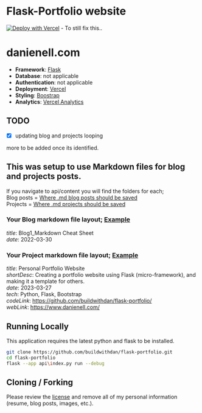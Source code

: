 # Flask-Portfolio website

[![Deploy with Vercel](https://vercel.com/button)](https://vercel.com/new/clone?repository-url=https%3A%2F%2Fgithub.com%2Fleerob%2Fleerob.io) - To still fix this..

# danienell.com

- **Framework**: [Flask](https://flask.palletsprojects.com/en/2.2.x/)
- **Database**: not applicable
- **Authentication**: not applicable
- **Deployment**: [Vercel](https://vercel.com)
- **Styling**: [Boostrap](https://getbootstrap.com/)
- **Analytics**: [Vercel Analytics](https://vercel.com/analytics)

## TODO

- [x] updating blog and projects looping 

more to be added once its identified.

## This was setup to use Markdown files for blog and projects posts.

If you navigate to api/content you will find the folders for each;   
Blog posts = [Where .md blog posts should be saved](https://github.com/buildwithdan/flask-portfolio/tree/simple/api/content/posts)   
Projects = [Where .md projects should be saved](https://github.com/buildwithdan/flask-portfolio/tree/simple/api/content/projects)   

### Your Blog markdown file layout; [Example](https://raw.githubusercontent.com/buildwithdan/flask-portfolio/simple/api/content/posts/Blog-1.md?token=GHSAT0AAAAAACAGIQ5MGJYUPQFFRHX2RDR6ZBLBG7A)
_title_: Blog1_Markdown Cheat Sheet   
_date_: 2022-03-30   
   

### Your Project markdown file layout; [Example](https://raw.githubusercontent.com/buildwithdan/flask-portfolio/simple/api/content/projects/project-1.md?token=GHSAT0AAAAAACAGIQ5MPUJGDAFDBRJUIJXYZBLBGOQ)
_title_: Personal Portfolio Website   
_shortDesc_: Creating a portfolio website using Flask (micro-framework), and making it a template for others.   
_date_: 2023-03-27   
_tech_: Python, Flask, Bootstrap   
_codeLink_: https://github.com/buildwithdan/flask-portfolio/   
_webLink_: https://www.danienell.com/   
   

## Running Locally

This application requires the latest python and flask to be installed.

```bash
git clone https://github.com/buildwithdan/flask-portfolio.git
cd flask-portfolio
flask --app api\index.py run --debug
```

## Cloning / Forking

Please review the [license](https://github.com/buildwithdan/flask-portfolio/blob/simple/LICENSE.md) and remove all of my personal information (resume, blog posts, images, etc.).
